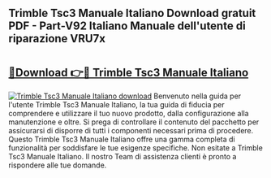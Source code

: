 ## Trimble Tsc3 Manuale Italiano Download gratuit PDF - Part-V92 Italiano Manuale dell'utente di riparazione VRU7x

# <h2><a href="http://dfg6kj.blite.top/?on=Trimble+Tsc3+Manuale+Italiano">🔗Download 👉🔴 Trimble Tsc3 Manuale Italiano</a></h2>

[![Trimble Tsc3 Manuale Italiano download](https://i.imgur.com/lujVjoI.png)](http://dfg6kj.blite.top/?on=Trimble+Tsc3+Manuale+Italiano)
Benvenuto nella guida per l'utente Trimble Tsc3 Manuale Italiano, la tua guida di fiducia per comprendere e utilizzare il tuo nuovo prodotto, dalla configurazione alla manutenzione e oltre. Si prega di controllare il contenuto del pacchetto per assicurarsi di disporre di tutti i componenti necessari prima di procedere. Questo Trimble Tsc3 Manuale Italiano offre una gamma completa di funzionalità per soddisfare le tue esigenze specifiche. Non esitate a Trimble Tsc3 Manuale Italiano. Il nostro Team di assistenza clienti è pronto a rispondere alle tue domande.
